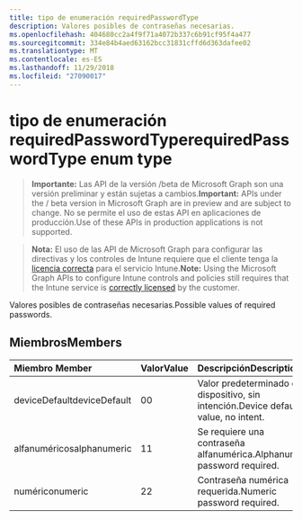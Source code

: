 ```yaml
---
title: tipo de enumeración requiredPasswordType
description: Valores posibles de contraseñas necesarias.
ms.openlocfilehash: 404680cc2a4f9f71a4072b337c6b91cf95f4a477
ms.sourcegitcommit: 334e84b4aed63162bcc31831cffd6d363dafee02
ms.translationtype: MT
ms.contentlocale: es-ES
ms.lasthandoff: 11/29/2018
ms.locfileid: "27090017"
---
```

# <a name="requiredpasswordtype-enum-type"></a><span data-ttu-id="1eaa1-103">tipo de enumeración requiredPasswordType</span><span class="sxs-lookup"><span data-stu-id="1eaa1-103">requiredPasswordType enum type</span></span>

> <span data-ttu-id="1eaa1-104">**Importante:** Las API de la versión /beta de Microsoft Graph son una versión preliminar y están sujetas a cambios.</span><span class="sxs-lookup"><span data-stu-id="1eaa1-104">**Important:** APIs under the / beta version in Microsoft Graph are in preview and are subject to change.</span></span> <span data-ttu-id="1eaa1-105">No se permite el uso de estas API en aplicaciones de producción.</span><span class="sxs-lookup"><span data-stu-id="1eaa1-105">Use of these APIs in production applications is not supported.</span></span>

> <span data-ttu-id="1eaa1-106">**Nota:** El uso de las API de Microsoft Graph para configurar las directivas y los controles de Intune requiere que el cliente tenga la [licencia correcta](https://go.microsoft.com/fwlink/?linkid=839381) para el servicio Intune.</span><span class="sxs-lookup"><span data-stu-id="1eaa1-106">**Note:** Using the Microsoft Graph APIs to configure Intune controls and policies still requires that the Intune service is [correctly licensed](https://go.microsoft.com/fwlink/?linkid=839381) by the customer.</span></span>

<span data-ttu-id="1eaa1-107">Valores posibles de contraseñas necesarias.</span><span class="sxs-lookup"><span data-stu-id="1eaa1-107">Possible values of required passwords.</span></span>
## <a name="members"></a><span data-ttu-id="1eaa1-108">Miembros</span><span class="sxs-lookup"><span data-stu-id="1eaa1-108">Members</span></span>
|<span data-ttu-id="1eaa1-109">Miembro	</span><span class="sxs-lookup"><span data-stu-id="1eaa1-109">Member</span></span>|<span data-ttu-id="1eaa1-110">Valor</span><span class="sxs-lookup"><span data-stu-id="1eaa1-110">Value</span></span>|<span data-ttu-id="1eaa1-111">Descripción</span><span class="sxs-lookup"><span data-stu-id="1eaa1-111">Description</span></span>|
|:---|:---|:---|
|<span data-ttu-id="1eaa1-112">deviceDefault</span><span class="sxs-lookup"><span data-stu-id="1eaa1-112">deviceDefault</span></span>|<span data-ttu-id="1eaa1-113">0</span><span class="sxs-lookup"><span data-stu-id="1eaa1-113">0</span></span>|<span data-ttu-id="1eaa1-114">Valor predeterminado de dispositivo, sin intención.</span><span class="sxs-lookup"><span data-stu-id="1eaa1-114">Device default value, no intent.</span></span>|
|<span data-ttu-id="1eaa1-115">alfanuméricos</span><span class="sxs-lookup"><span data-stu-id="1eaa1-115">alphanumeric</span></span>|<span data-ttu-id="1eaa1-116">1</span><span class="sxs-lookup"><span data-stu-id="1eaa1-116">1</span></span>|<span data-ttu-id="1eaa1-117">Se requiere una contraseña alfanumérica.</span><span class="sxs-lookup"><span data-stu-id="1eaa1-117">Alphanumeric password required.</span></span>|
|<span data-ttu-id="1eaa1-118">numérico</span><span class="sxs-lookup"><span data-stu-id="1eaa1-118">numeric</span></span>|<span data-ttu-id="1eaa1-119">2</span><span class="sxs-lookup"><span data-stu-id="1eaa1-119">2</span></span>|<span data-ttu-id="1eaa1-120">Contraseña numérica requerida.</span><span class="sxs-lookup"><span data-stu-id="1eaa1-120">Numeric password required.</span></span>|





